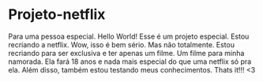 # Projeto-netflix
Para uma pessoa especial.
Hello World! Esse é um projeto especial. Estou recriando a netflix. Wow, isso é bem sério. Mas não totalmente. 
Estou recriando para ser exclusiva e ter apenas um filme. Um filme para minha namorada. Ela fará 18 anos e nada mais especial
do que uma netflix só pra ela. Além disso, também estou testando meus conhecimentos. Thats it!!! <3 
